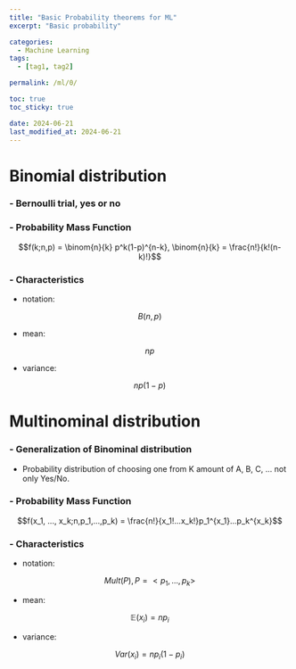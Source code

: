 ```yaml
---
title: "Basic Probability theorems for ML"
excerpt: "Basic probability"

categories:
  - Machine Learning
tags:
  - [tag1, tag2]

permalink: /ml/0/

toc: true
toc_sticky: true

date: 2024-06-21
last_modified_at: 2024-06-21
---
```


# Binomial distribution

### - Bernoulli trial, yes or no

### - Probability Mass Function

```math
f(k;n,p) = \binom{n}{k} p^k(1-p)^{n-k}, \binom{n}{k} = \frac{n!}{k!(n-k)!}
```

### - Characteristics

- notation:

```math
B(n,p)
```

- mean:

```math
np
```

- variance:

```math
np(1-p)
```

# Multinominal distribution

### - Generalization of Binominal distribution

- Probability distribution of choosing one from K amount of A, B, C, ... not only Yes/No.

### - Probability Mass Function

```math
f(x_1, ..., x_k;n,p_1,...,p_k) = \frac{n!}{x_1!...x_k!}p_1^{x_1}...p_k^{x_k}
```

### - Characteristics

- notation:

```math
Mult(P),P=<p_1,...,p_k>
```

- mean:

```math
\mathbb{E}(x_i) = np_i
```

- variance:

```math
Var(x_i) = np_i(1-p_i)
```
